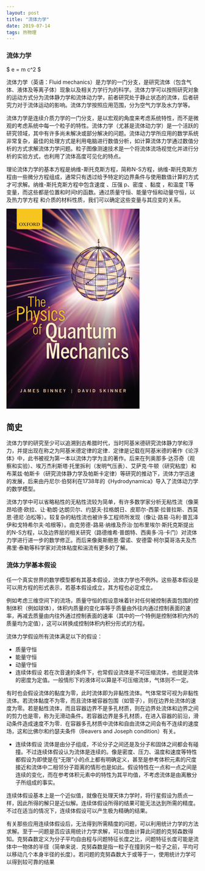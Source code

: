 ```yaml
---
layout: post
title: "流体力学"
date: 2019-07-14
tags: 热物理   
---
```


### 流体力学

$ e = m c^2 $

流体力学（英语：Fluid mechanics）是力学的一门分支，是研究流体（包含气体、液体及等离子体）现象以及相关力学行为的科学。流体力学可以按照研究对象的运动方式分为流体静力学和流体动力学，前者研究处于静止状态的流体，后者研究力对于流体运动的影响。流体力学按照应用范围，分为空气力学及水力学等。

流体力学是连续介质力学的一门分支，是以宏观的角度来考虑系统特性，而不是微观的考虑系统中每一个粒子的特性。流体力学（尤甚是流体动力学）是一个活跃的研究领域，其中有许多尚未解决或部分解决的问题。流体动力学所应用的数学系统非常复杂，最佳的处理方式是利用电脑进行数值分析，如计算流体力学通过数值分析的方式求解流体力学问题。粒子图像测速技术是一个将流体流场视觉化并进行分析的实验方式，也利用了流体高度可见化的特点。

理论流体力学的基本方程是纳维-斯托克斯方程，简称N-S方程，纳维-斯托克斯方程由一些微分方程组成，通常只有透过给予特定的边界条件与使用数值计算的方式才可求解。纳维-斯托克斯方程中包含速度 、压强 p、密度  、黏度  ，和温度  T等变量，而这些都是位置和时间t的函数。通过质量守恒、能量守恒和动量守恒，以及热力学方程 和介质的材料性质，我们可以确定这些变量与其应变的关系。

![](/images/post/English/aac.png)

## 简史

流体力学的研究至少可以追溯到古希腊时代，当时阿基米德研究流体静力学和浮力，并提出现在称之为阿基米德定律的定律．定律是记载在阿基米德的著作《论浮体》中，此书被视为第一本以流体力学为主的著作。后来在列奥那多·达芬奇（观察和实验）、埃万杰利斯塔·托里拆利（发明气压表）、艾萨克·牛顿（研究粘度）和布莱兹·帕斯卡（研究流体静力学及帕斯卡定律）等研究的推动下，流体力学迅速的发展，后来由丹尼尔·伯努利在1738年的《Hydrodynamica》导入了流体动力学的数学模型。

流体力学中可以省略粘性的无粘性流较为简单，有许多数学家分析无粘性流（像莱昂哈德·欧拉、让·勒朗·达朗贝尔、约瑟夫·拉格朗日、皮耶尔-西蒙·拉普拉斯、西莫恩·德尼·泊松等）。较复杂的粘性流也被许多工程师所发现（像让·路易·马利·普瓦泽伊和戈特希尔夫·哈根等）。由克劳德-路易·纳维及乔治·加布里埃尔·斯托克斯提出的N-S方程，以及边界层的相关研究（路德维希·普朗特、西奥多·冯·卡门）对流体力学进行进一步的数学修正。而后来像奥斯鲍恩·雷诺、安德雷·柯尔莫哥洛夫及杰弗里·泰勒等科学家对流体粘度和湍流有更多的了解。

### 流体力学基本假设

任一个真实世界的数学模型都有其基本假设，流体力学也不例外。这些基本假设是可以用方程的形式表示，若基本假设成立，其方程也必定成立。

例如考虑三维空间下的流场，质量守恒的假设意味着针对任何被控制表面包围的控制体积（例如球体），体积内质量的变化率等于质量由外往内通过控制表面的速率，再减去质量由内往外通过控制表面的速率（其中的一个特例是控制体积内外的质量均为定值），这可以转换成控制体积内积分形式的方程。

流体力学假设所有流体满足以下的假设：

* 质量守恒
* 能量守恒
* 动量守恒
* 连续体假设
若在次音速的条件下，也常假设流体是不可压缩流体，也就是流体的密度为定值。一般情形下的液体可以算是不可压缩流体，气体则不一定。

有时也会假设流体的黏度为零，此时流体即为非黏性流体。气体常常可视为非黏性流体。若流体黏度不为零，而且流体被容器包围（如管子），则在边界处流体的速度为零。若是黏性流体，而且容器边界不是多孔材质，则在边界处流体和边界之间的剪力也是零，称为无滑动条件。若容器边界是多孔材质，在进入容器的前沿，滑动条件造成速度不为零．在容器多孔材质中流体和自由流体之间会有不连续的速度场，这和比佛尔和约瑟夫条件（Beavers and Joseph condition）有关。

* 连续体假设
流体是由分子组成，不论分子之间还是及分子和固体之间都会有碰撞。不过连续体假设认为流体是连续的。像是密度、压力、温度和速度等特性都假设为即使是在“无限”小的点上都有明确定义，甚至是参考体积元素的尺度接近和流体中二相邻分子距离的情形也是如此。假设特性在一点和一点之间是连续的变化，而在参考体积元素中的特性为其平均值，不考虑流体是由离散分子所组成的事实。

连续体假设基本上是一个近似值，就像在处理天体力学时，将行星假设为质点一样，因此所得的解只是近似解。连续体假设所得的结果可能无法达到所需的精度。不过在适当的情况下，连续体假设可以产生极为精确的结果。

有关那些应用连续体假设后，无法得到所需精度的问题，可以利用统计力学的方法求解。至于一问题是否应该用统计力学求解，可以借由计算此问题的克努森数得知。克努森数定义为分子平均自由程与问题特征长度之比，问题特征长度可能是流体中一物体的半径（简单来说．克努森数是指一粒子在撞到另一粒子之前，平均可以移动几个本身半径的长度）。若问题的克努森数大于或等于一，使用统计力学可以得到较可靠的结果




